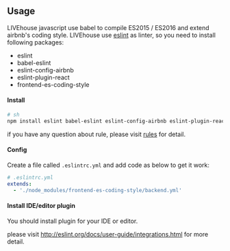 ## Usage

LIVEhouse javascript use babel to compile ES2015 / ES2016 and extend airbnb's coding style. LIVEhouse use [eslint](http://eslint.org/docs/rules) as linter, so you need to install following packages:

- eslint
- babel-eslint
- eslint-config-airbnb
- eslint-plugin-react
- frontend-es-coding-style

#### Install

```sh
# sh
npm install eslint babel-eslint eslint-config-airbnb eslint-plugin-react frontend-es-coding-style --save-dev
```

if you have any question about rule, please visit [rules](http://eslint.org/docs/rules) for detail.

#### Config

Create a file called `.eslintrc.yml` and add code as below to get it work:

```yaml
# .eslintrc.yml
extends:
  - './node_modules/frontend-es-coding-style/backend.yml'
```

#### Install IDE/editor plugin

You should install plugin for your IDE or editor.

please visit http://eslint.org/docs/user-guide/integrations.html for more detail.
